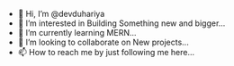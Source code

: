 - 👋 Hi, I’m @devduhariya
- 👀 I’m interested in Building Something new and bigger...
- 🌱 I’m currently learning MERN...
- 💞️ I’m looking to collaborate on New projects...
- 📫 How to reach me by just following me here...

<!---
devduhariya/devduhariya is a ✨ special ✨ repository because its `README.md` (this file) appears on your GitHub profile.
You can click the Preview link to take a look at your changes.
--->
